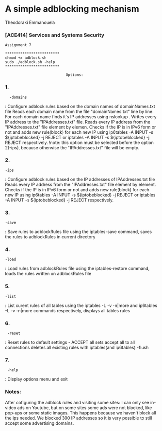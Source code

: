 # A simple adblocking mechanism
Theodoraki Emmanouela

### [ACE414] Services and Systems Security
    Assignment 7

```
*************************
chmod +x adblock.sh
sudo ./adblock.sh -help
*************************
```

                                Options:
### 1.

      -domains 
: Configure adblock rules based on the domain names of domainNames.txt file
Reads each domain name from the file "domainNames.txt" line by line.
For each domain name finds it's IP addresses using nslookup .
Writes every IP address to the "IPAddresses.txt" file.
Reads every IP address from the "IPAddresses.txt" file element by elemen. 
Checks if the IP is in IPv6 form or not and adds new rule(block) for each new IP using
ip6tables -A INPUT -s ${iptobeblocked} -j REJECT    or
iptables -A INPUT -s ${iptobeblocked} -j REJECT     respectively.
!note: this option must be selected before the option 2(-ips), because otherwise
the "IPAddresses.txt" file will be empty. 

### 2.
    -ips
: Configure adblock rules based on the IP addresses of IPAddresses.txt file
Reads every IP address from the "IPAddresses.txt" file element by element. 
Checks if the IP is in IPv6 form or not and adds new rule(block) for each new IP using
ip6tables -A INPUT -s ${iptobeblocked} -j REJECT    or
iptables -A INPUT -s ${iptobeblocked} -j REJECT     respectively.

### 3.
    -save
: Save rules to adblockRules file
using the iptables-save command, saves the rules to adblockRules in current directory

### 4.
    -load
: Load rules from adblockRules file
using the iptables-restore command, loads the rules written on adblockRules file 

### 5.
    -list
: List curent rules of all tables
using the  iptables -L -v -n|more and ip6tables -L -v -n|more commands respectively,
displays all tables rules

### 6.
     -reset
: Reset rules to default settings - ACCEPT all
sets accept all to all connections 
deletes all existing rules with iptables(and ip6tables) -flush

### 7.
     -help
: Display options menu and exit

### Notes:
After cofiguring the adblock rules and visiting some sites:
I can only see in-video ads on Youtube, but on some sites some ads were not blocked,
like pop-ups or some static images.
This happens because we haven't block all the ips needed. 
We blocked 300 IP addresses so it is very possible to still accept some advertising domains.
